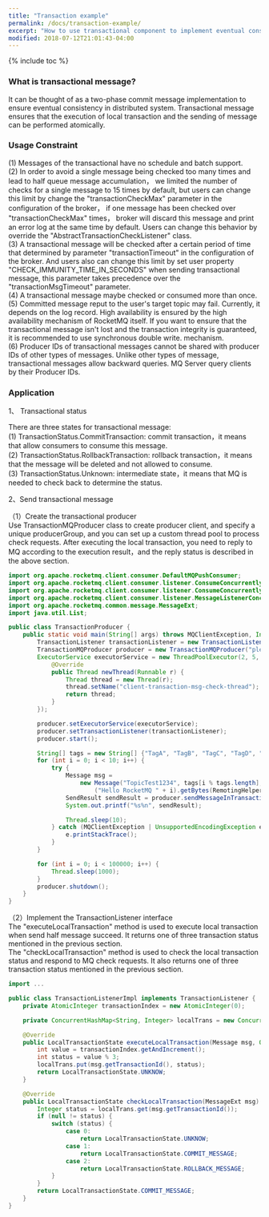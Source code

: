 ```yaml
---
title: "Transaction example"
permalink: /docs/transaction-example/
excerpt: "How to use transactional component to implement eventual consistency in RocketMQ."
modified: 2018-07-12T21:01:43-04:00
---
```



{% include toc %}


### What is transactional message?

It can be thought of as a two-phase commit message implementation to ensure eventual consistency in distributed system. 
Transactional message ensures that the execution of local transaction and the sending of message can be performed atomically.


### Usage Constraint

(1) Messages of the transactional have no schedule and batch support.  
(2) In order to avoid a single message being checked too many times and lead to half queue message accumulation， we limited the number of checks for a single message to 15 times by default, but users can change this limit by change the "transactionCheckMax" parameter in the configuration of the broker， if one message has been checked over "transactionCheckMax" times， broker will discard this message and print an error log at the same time by default. Users can change this behavior by override the "AbstractTransactionCheckListener" class.  
(3) A transactional message will be checked after a certain period of time that determined by parameter "transactionTimeout" in the configuration of the broker. And users also can change this limit by set user property "CHECK_IMMUNITY_TIME_IN_SECONDS" when sending transactional message, this parameter takes precedence over the "transactionMsgTimeout" parameter.   
(4) A transactional message maybe checked or consumed more than once.   
(5) Committed message reput to the user's target topic may fail. Currently, it depends on the log record. High availability is ensured by the high availability mechanism of RocketMQ itself. If you want to ensure that the transactional message isn't lost and the transaction integrity is guaranteed, it is recommended to use synchronous double write. mechanism.   
(6) Producer IDs of transactional messages cannot be shared with producer IDs of other types of messages. Unlike other types of message, transactional messages allow backward queries. MQ Server query clients by their Producer IDs.  

### Application

1、	Transactional status

   There are three states for transactional message:  
   (1) TransactionStatus.CommitTransaction: commit transaction，it means that allow consumers to consume this message.  
   (2) TransactionStatus.RollbackTransaction: rollback transaction，it means that the message will be deleted and not allowed to consume.  
   (3) TransactionStatus.Unknown: intermediate state，it means that MQ is needed to check back to determine the status.

2、Send transactional message     

  （1）Create the transactional producer  
   Use TransactionMQProducer class to create producer client, and specify a unique producerGroup, and you can set up a custom thread pool to process check requests. After executing the local transaction, you need to reply to MQ according to the execution result，and the reply status is described in the above section.  

```java
import org.apache.rocketmq.client.consumer.DefaultMQPushConsumer;
import org.apache.rocketmq.client.consumer.listener.ConsumeConcurrentlyContext;
import org.apache.rocketmq.client.consumer.listener.ConsumeConcurrentlyStatus;
import org.apache.rocketmq.client.consumer.listener.MessageListenerConcurrently;
import org.apache.rocketmq.common.message.MessageExt;
import java.util.List;

public class TransactionProducer {
    public static void main(String[] args) throws MQClientException, InterruptedException {
        TransactionListener transactionListener = new TransactionListenerImpl();
        TransactionMQProducer producer = new TransactionMQProducer("please_rename_unique_group_name");
        ExecutorService executorService = new ThreadPoolExecutor(2, 5, 100, TimeUnit.SECONDS, new ArrayBlockingQueue<Runnable>(2000), new ThreadFactory() {
            @Override
            public Thread newThread(Runnable r) {
                Thread thread = new Thread(r);
                thread.setName("client-transaction-msg-check-thread");
                return thread;
            }
        });

        producer.setExecutorService(executorService);
        producer.setTransactionListener(transactionListener);
        producer.start();

        String[] tags = new String[] {"TagA", "TagB", "TagC", "TagD", "TagE"};
        for (int i = 0; i < 10; i++) {
            try {
                Message msg =
                    new Message("TopicTest1234", tags[i % tags.length], "KEY" + i,
                        ("Hello RocketMQ " + i).getBytes(RemotingHelper.DEFAULT_CHARSET));
                SendResult sendResult = producer.sendMessageInTransaction(msg, null);
                System.out.printf("%s%n", sendResult);

                Thread.sleep(10);
            } catch (MQClientException | UnsupportedEncodingException e) {
                e.printStackTrace();
            }
        }

        for (int i = 0; i < 100000; i++) {
            Thread.sleep(1000);
        }
        producer.shutdown();
    }
}
 ```

    
  （2）Implement the TransactionListener interface  
   The "executeLocalTransaction" method is used to execute local transaction when send half message succeed. It returns one of three transaction status mentioned in the previous section.  
   The "checkLocalTransaction" method is used to check the local transaction status and respond to MQ check requests. It also returns one of three transaction status mentioned in the previous section.  

```java
import ...

public class TransactionListenerImpl implements TransactionListener {
    private AtomicInteger transactionIndex = new AtomicInteger(0);

    private ConcurrentHashMap<String, Integer> localTrans = new ConcurrentHashMap<>();

    @Override
    public LocalTransactionState executeLocalTransaction(Message msg, Object arg) {
        int value = transactionIndex.getAndIncrement();
        int status = value % 3;
        localTrans.put(msg.getTransactionId(), status);
        return LocalTransactionState.UNKNOW;
    }

    @Override
    public LocalTransactionState checkLocalTransaction(MessageExt msg) {
        Integer status = localTrans.get(msg.getTransactionId());
        if (null != status) {
            switch (status) {
                case 0:
                    return LocalTransactionState.UNKNOW;
                case 1:
                    return LocalTransactionState.COMMIT_MESSAGE;
                case 2:
                    return LocalTransactionState.ROLLBACK_MESSAGE;
            }
        }
        return LocalTransactionState.COMMIT_MESSAGE;
    }
}
```
